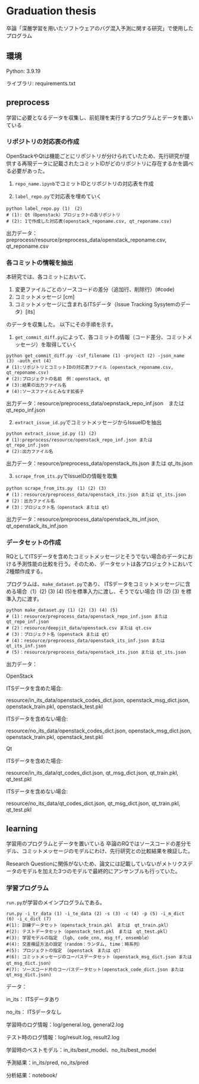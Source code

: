 # Graduation thesis
卒論「深層学習を用いたソフトウェアのバグ混入予測に関する研究」で使用したプログラム

## 環境
Python: 3.9.19

ライブラリ: requirements.txt

## preprocess
学習に必要となるデータを収集し、前処理を実行するプログラムとデータを置いている

### リポジトリの対応表の作成
OpenStackやQtは機能ごとにリポジトリが分けられていたため、先行研究が提供する再現データに記載されたコミットIDがどのリポジトリに存在するかを調べる必要があった。

1. `repo_name.ipynb`でコミットIDとリポジトリの対応表を作成

2. `label_repo.py`で対応表を埋めていく
```
python label_repo.py (1)　(2)
# (1): Qt（Openstack）プロジェクトの各リポジトリ
# (2): 1で作成した対応表(openstack_reponame.csv, qt_reponame.csv)
```
出力データ：preprocess/resource/preprocess_data/openstack_reponame.csv, qt_reponame.csv

### 各コミットの情報を抽出
本研究では、各コミットにおいて、
1. 変更ファイルごとのソースコードの差分（追加行、削除行）(#code)
2. コミットメッセージ [cm]
3. コミットメッセージに含まれるITSデータ（Issue Tracking Sysytemのデータ）[its]

のデータを収集した。
以下にその手順を示す。
1. `get_commit_diff.py`によって、各コミットの情報（コード差分、コミットメッセージ）を取得していく
```
python get_commit_diff.py -csf_filename (1) -project (2) -json_name (3) -auth_ext (4)
# (1):リポジトリとコミットIDの対応表ファイル (openstack_reponame.csv, qt_reponame.csv)
# (2):プロジェクトの名前　例：openstack, qt
# (3):結果の出力ファイル名
# (4):ソースファイルとみなす拡張子
```
出力データ：resource/preprocess_data/oepnstack_repo_inf.json　または　qt_repo_inf.json

2. `extract_issue_id.py`でコミットメッセージからIssueIDを抽出
```
python extract_issue_id.py (1) (2)
# (1):preprocess/resource/openstack_repo_inf.json または qt_repo_inf.json
# (2):出力ファイル名
```
出力データ：resource/preprocess_data/openstack_its.json または qt_its.json

3. `scrape_from_its.py`でIssueIDの情報を取集
```
python scrape_from_its.py　(1) (2) (3)
# (1)：resource/preprocess_data/openstack_its.json または qt_its.json
# (2)：出力ファイル名
# (3)：プロジェクト名（openstack または qt）
```
出力データ：resource/preprocess_data/openstack_its_inf.json, qt_openstack_its_inf.json

### データセットの作成
RQとしてITSデータを含めたコミットメッセージとそうでない場合のデータにおける予測性能の比較を行う。そのため、データセットは各プロジェクトにおいて2種類作成する。

プログラムは、`make_dataset.py`であり、
ITSデータをコミットメッセージに含める場合（1）(2) (3) (4) (5)を標準入力に渡し、そうでない場合 (1) (2) (3) を標準入力に渡す。
```
python make_dataset.py (1) (2) (3) (4) (5)
# (1)：resource/preprocess_data/openstack_repo_inf.json または qt_repo_inf.json
# (2)：resource/deepjit_data/openstack.csv または qt.csv
# (3)：プロジェクト名（openstack または qt）
# (4)：resource/preprocess_data/openstack_its_inf.json または qt_its_inf.json
# (5)：resource/preprocess_data/openstack_its.json または qt_its.json
```
出力データ：

OpenStack

ITSデータを含めた場合:

resource/in_its_data/openstack_codes_dict.json, openstack_msg_dict.json, openstack_train.pkl, openstack_test.pkl

ITSデータを含めない場合:

resource/no_its_data/openstack_codes_dict.json, openstack_msg_dict.json, openstack_train.pkl, openstack_test.pkl

Qt

ITSデータを含めた場合:

resource/in_its_data/qt_codes_dict.json, qt_msg_dict.json, qt_train.pkl, qt_test.pkl

ITSデータを含めない場合:

resource/no_its_data/qt_codes_dict.json, qt_msg_dict.json, qt_train.pkl, qt_test.pkl


## learning
学習用のプログラムとデータを置いている
卒論のRQではソースコードの差分モデル、コミットメッセージのモデルにわけ、先行研究との比較結果を検証した。

Research Questionに関係がないため、論文には記載していないがメトリクスデータのモデルを加えた3つのモデルで最終的にアンサンブルも行っていた。

### 学習プログラム
`run.py`が学習のメインプログラムである。

```
run.py -i_tr_data (1) -i_te_data (2) -s (3) -c (4) -p (5) -i_m_dict (6) -i_c_dict (7)
#(1): 訓練データセット（openstack_train.pkl　または　qt_train.pkl）
#(2): テストデータセット（openstack_test.pkl　または　qt_test.pkl）
#(3): 学習モデルの指定 （lgb, code_cnn, msg_tf, ensemble）
#(4): 交差検証方法の設定（random：ランダム, time：時系列）
#(5): プロジェクトの指定 （openstack　または qt）
#(6): コミットメッセージのコーパスデータセット（openstack_msg_dict.json または qt_msg_dict.json）
#(7): ソースコード片のコーパスデータセット(openstack_code_dict.json または qt_msg_dict.json)
```

データ：

in_its： ITSデータあり

no_its： ITSデータなし

学習時のログ情報：log/general.log, general2.log

テスト時のログ情報：log/result.log, result2.log

学習時のベストモデル：in_its/best_model、no_its/best_model

予測結果：in_its/pred, no_its/pred

分析結果：notebook/
